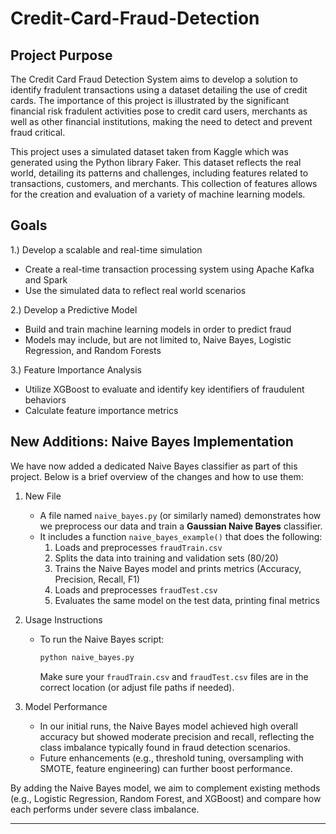 # Credit-Card-Fraud-Detection

## Project Purpose 

The Credit Card Fraud Detection System aims to develop a solution to identify fradulent transactions using a dataset detailing the use of credit cards. The importance of this project is illustrated by the significant financial risk fradulent activities pose to credit card users, merchants as well as other financial institutions, making the need to detect and prevent fraud critical. 

This project uses a simulated dataset taken from Kaggle which was generated using the Python library Faker. This dataset reflects the real world, detailing its patterns and challenges, including features related to transactions, customers, and merchants. This collection of features allows for the creation and evaluation of a variety of machine learning models. 

## Goals

1.) Develop a scalable and real-time simulation 
* Create a real-time transaction processing system using Apache Kafka and Spark
* Use the simulated data to reflect real world scenarios

2.) Develop a Predictive Model 
* Build and train machine learning models in order to predict fraud
* Models may include, but are not limited to, Naive Bayes, Logistic Regression, and Random Forests

3.) Feature Importance Analysis
* Utilize XGBoost to evaluate and identify key identifiers of fraudulent behaviors
* Calculate feature importance metrics 

## New Additions: Naive Bayes Implementation

We have now added a dedicated Naive Bayes classifier as part of this project. Below is a brief overview of the changes and how to use them:

1. New File 
   - A file named `naive_bayes.py` (or similarly named) demonstrates how we preprocess our data and train a **Gaussian Naive Bayes** classifier.  
   - It includes a function `naive_bayes_example()` that does the following:
     1. Loads and preprocesses `fraudTrain.csv`  
     2. Splits the data into training and validation sets (80/20)  
     3. Trains the Naive Bayes model and prints metrics (Accuracy, Precision, Recall, F1)  
     4. Loads and preprocesses `fraudTest.csv`  
     5. Evaluates the same model on the test data, printing final metrics  

2. Usage Instructions  
   - To run the Naive Bayes script:
     ```bash
     python naive_bayes.py
     ```
     Make sure your `fraudTrain.csv` and `fraudTest.csv` files are in the correct location (or adjust file paths if needed).  

3. Model Performance
   - In our initial runs, the Naive Bayes model achieved high overall accuracy but showed moderate precision and recall, reflecting the class imbalance typically found in fraud detection scenarios.  
   - Future enhancements (e.g., threshold tuning, oversampling with SMOTE, feature engineering) can further boost performance.  

By adding the Naive Bayes model, we aim to complement existing methods (e.g., Logistic Regression, Random Forest, and XGBoost) and compare how each performs under severe class imbalance.

---






